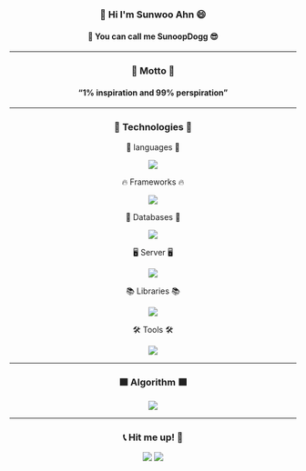 <h3 align="center">
    👋 Hi I'm Sunwoo Ahn 😄
</h3>
<h4 align="center">
    🤟 You can call me SunoopDogg 😎
</h4>

---

<h3 align="center">
    👊 Motto 👊
</h3>
<h4 align="center">
    “1% inspiration and 99% perspiration”
</h4>

---

<h3 align="center">
    💪 Technologies 🧐
</h3>

<div align="center">
    <p>💬 languages 💬<p>
    <img src="https://skillicons.dev/icons?i=js,ts,py,dart,cpp" />
</div>

<div align="center">
    <p>🔥 Frameworks 🔥</p>
    <img src="https://skillicons.dev/icons?i=nestjs,nextjs,flutter" />
</div>

<div align="center">
    <p>💾 Databases 💾</p>
    <img src="https://skillicons.dev/icons?i=mysql,redis,postgres,firebase" />
</div>

<div align="center">
    <p>🖥️ Server 🖥️</p>
    <img src="https://skillicons.dev/icons?i=docker,nginx,ubuntu,aws,linux" />
</div>

<div align="center">
    <p>📚 Libraries 📚</p>
    <img src="https://skillicons.dev/icons?i=prisma,react,tailwind,styledcomponents,selenium,opencv,tensorflow" />
</div>

<div align="center">
    <p>🛠 Tools 🛠</p>
    <img src="https://skillicons.dev/icons?i=vscode,yarn,github,postman,git" />
</div>
  
---
  
<h3 align="center">
    🟩 Algorithm 🟩
</h3>

<div align="center">
    <img src="http://mazassumnida.wtf/api/v2/generate_badge?boj=sunoo0210"/>
</div>

---

<h3 align="center">
    📞 Hit me up! 📧
</h3>

<div align="center">

[<img src="https://skillicons.dev/icons?i=gmail" />](aswoo55555@gmail.com)
[<img src="https://skillicons.dev/icons?i=instagram" />](https://www.instagram.com/sun00pdogg/)

</div>
